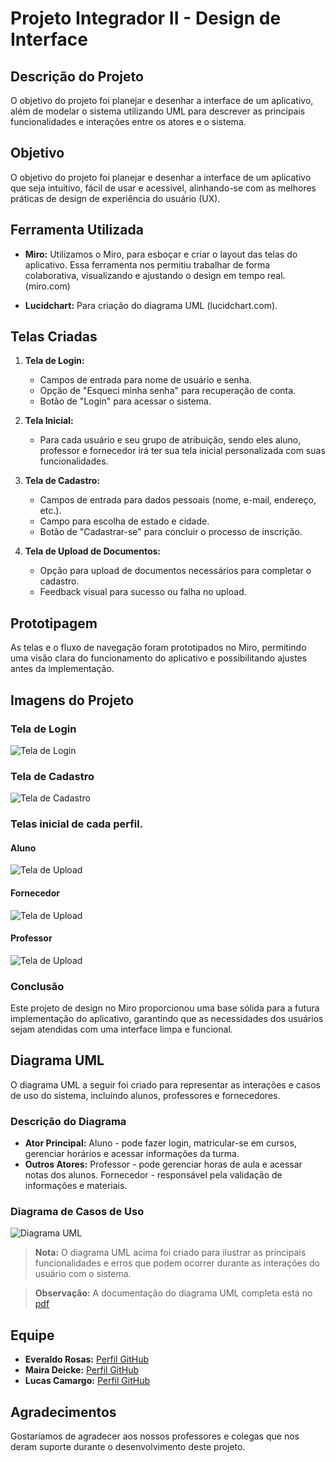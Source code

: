 # Projeto Integrador II - Design de Interface

## Descrição do Projeto
O objetivo do projeto foi planejar e desenhar a interface de um aplicativo, além de modelar o sistema utilizando UML para descrever as principais funcionalidades e interações entre os atores e o sistema.

## Objetivo
O objetivo do projeto foi planejar e desenhar a interface de um aplicativo que seja intuitivo, fácil de usar e acessível, alinhando-se com as melhores práticas de design de experiência do usuário (UX).

## Ferramenta Utilizada
- **Miro:** Utilizamos o Miro, para esboçar e criar o layout das telas do aplicativo. Essa ferramenta nos permitiu trabalhar de forma colaborativa, visualizando e ajustando o design em tempo real. (miro.com)

- **Lucidchart:** Para criação do diagrama UML (lucidchart.com).


## Telas Criadas
1. **Tela de Login:**
   - Campos de entrada para nome de usuário e senha.
   - Opção de "Esqueci minha senha" para recuperação de conta.
   - Botão de "Login" para acessar o sistema.

2. **Tela Inicial:**
    - Para cada usuário e seu grupo de atribuição, sendo eles aluno, professor e fornecedor irá ter sua tela inicial personalizada com suas funcionalidades.

3. **Tela de Cadastro:**
   - Campos de entrada para dados pessoais (nome, e-mail, endereço, etc.).
   - Campo para escolha de estado e cidade.
   - Botão de "Cadastrar-se" para concluir o processo de inscrição.

4. **Tela de Upload de Documentos:**
   - Opção para upload de documentos necessários para completar o cadastro.
   - Feedback visual para sucesso ou falha no upload.

## Prototipagem
As telas e o fluxo de navegação foram prototipados no Miro, permitindo uma visão clara do funcionamento do aplicativo e possibilitando ajustes antes da implementação.

## Imagens do Projeto
### Tela de Login
![Tela de Login](./assets/Tela-login.png)

### Tela de Cadastro
![Tela de Cadastro](./assets/Cadastro-alunos.png)

### Telas inicial de cada perfil.
#### Aluno
![Tela de Upload](./assets/Tela-inicial-aluno.png)
#### Fornecedor
![Tela de Upload](./assets/Tela-inicial-fornecedor.png)
#### Professor
![Tela de Upload](./assets/Tela-inicial-professor.png)
### Conclusão
Este projeto de design no Miro proporcionou uma base sólida para a futura implementação do aplicativo, garantindo que as necessidades dos usuários sejam atendidas com uma interface limpa e funcional.

## Diagrama UML
O diagrama UML a seguir foi criado para representar as interações e casos de uso do sistema, incluindo alunos, professores e fornecedores.

### Descrição do Diagrama
- **Ator Principal:** Aluno - pode fazer login, matricular-se em cursos, gerenciar horários e acessar informações da turma.
- **Outros Atores:** Professor - pode gerenciar horas de aula e acessar notas dos alunos. Fornecedor - responsável pela validação de informações e materiais.

### Diagrama de Casos de Uso

![Diagrama UML](./assets/diagrama-uml.jpg)

> **Nota:** O diagrama UML acima foi criado para ilustrar as principais funcionalidades e erros que podem ocorrer durante as interações do usuário com o sistema.

> **Observação:** A documentação do diagrama UML completa está no [pdf](./assets/Projeto-integrador.pdf)

## Equipe
- **Everaldo Rosas:** [Perfil GitHub](https://github.com/EveraldoRosas)
- **Maira Deicke:** [Perfil GitHub](https://github.com/MaiaraDeicke)
- **Lucas Camargo:** [Perfil GitHub](https://github.com/EveraldoRosas)


## Agradecimentos
Gostaríamos de agradecer aos nossos professores e colegas que nos deram suporte durante o desenvolvimento deste projeto.
